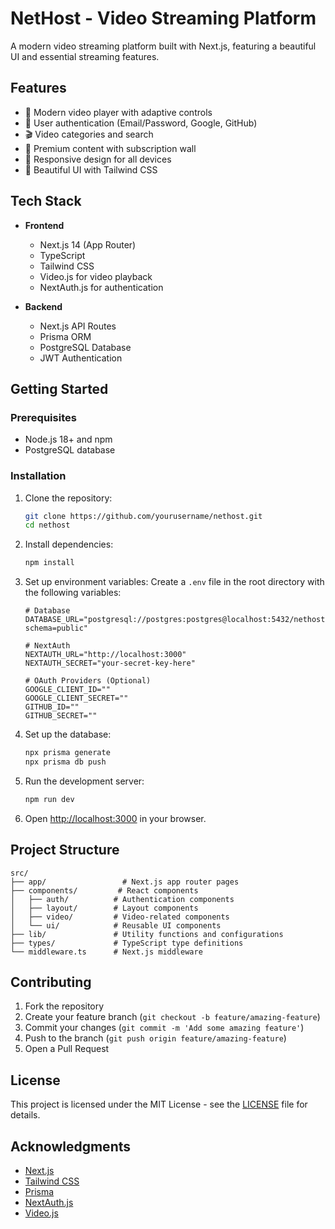 # NetHost - Video Streaming Platform

A modern video streaming platform built with Next.js, featuring a beautiful UI and essential streaming features.

## Features

- 🎥 Modern video player with adaptive controls
- 🔐 User authentication (Email/Password, Google, GitHub)
- 🎬 Video categories and search
- 💎 Premium content with subscription wall
- 📱 Responsive design for all devices
- 🎨 Beautiful UI with Tailwind CSS

## Tech Stack

- **Frontend**
  - Next.js 14 (App Router)
  - TypeScript
  - Tailwind CSS
  - Video.js for video playback
  - NextAuth.js for authentication

- **Backend**
  - Next.js API Routes
  - Prisma ORM
  - PostgreSQL Database
  - JWT Authentication

## Getting Started

### Prerequisites

- Node.js 18+ and npm
- PostgreSQL database

### Installation

1. Clone the repository:
   ```bash
   git clone https://github.com/yourusername/nethost.git
   cd nethost
   ```

2. Install dependencies:
   ```bash
   npm install
   ```

3. Set up environment variables:
   Create a `.env` file in the root directory with the following variables:
   ```env
   # Database
   DATABASE_URL="postgresql://postgres:postgres@localhost:5432/nethost?schema=public"

   # NextAuth
   NEXTAUTH_URL="http://localhost:3000"
   NEXTAUTH_SECRET="your-secret-key-here"

   # OAuth Providers (Optional)
   GOOGLE_CLIENT_ID=""
   GOOGLE_CLIENT_SECRET=""
   GITHUB_ID=""
   GITHUB_SECRET=""
   ```

4. Set up the database:
   ```bash
   npx prisma generate
   npx prisma db push
   ```

5. Run the development server:
   ```bash
   npm run dev
   ```

6. Open [http://localhost:3000](http://localhost:3000) in your browser.

## Project Structure

```
src/
├── app/                 # Next.js app router pages
├── components/         # React components
│   ├── auth/          # Authentication components
│   ├── layout/        # Layout components
│   ├── video/         # Video-related components
│   └── ui/            # Reusable UI components
├── lib/               # Utility functions and configurations
├── types/             # TypeScript type definitions
└── middleware.ts      # Next.js middleware
```

## Contributing

1. Fork the repository
2. Create your feature branch (`git checkout -b feature/amazing-feature`)
3. Commit your changes (`git commit -m 'Add some amazing feature'`)
4. Push to the branch (`git push origin feature/amazing-feature`)
5. Open a Pull Request

## License

This project is licensed under the MIT License - see the [LICENSE](LICENSE) file for details.

## Acknowledgments

- [Next.js](https://nextjs.org/)
- [Tailwind CSS](https://tailwindcss.com/)
- [Prisma](https://www.prisma.io/)
- [NextAuth.js](https://next-auth.js.org/)
- [Video.js](https://videojs.com/)
